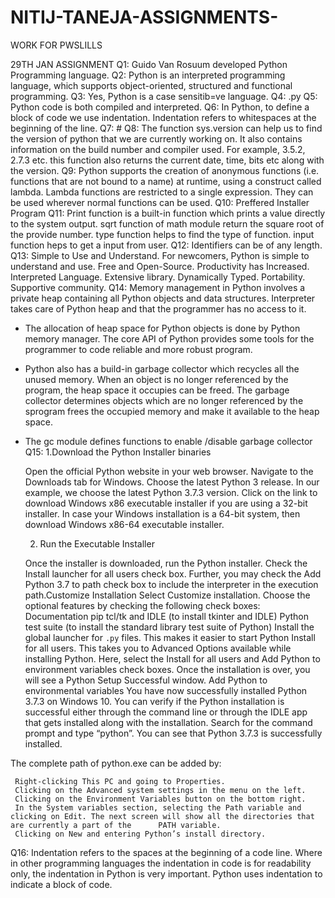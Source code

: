# NITIJ-TANEJA-ASSIGNMENTS-
WORK FOR PWSLILLS

29TH JAN ASSIGNMENT
Q1: Guido Van Rosuum developed Python Programming language.
Q2: Python is an interpreted programming language, which supports object-oriented, structured and functional programming.
Q3: Yes, Python is a case sensitib=ve language.
Q4: .py
Q5: Python code is both compiled and interpreted.
Q6: In Python, to define a block of code we use indentation. Indentation refers to whitespaces at the beginning of the line.
Q7: #
Q8: The function sys.version can help us to find the version of python that we are currently working on. It also contains information on the build number and compiler used. For example, 3.5.2, 2.7.3 etc. this function also returns the current date, time, bits etc along with the version.
Q9: Python supports the creation of anonymous functions (i.e. functions that are not bound to a name) at runtime, using a construct called lambda. Lambda functions are restricted to a single expression. They can be used wherever normal functions can be used.
Q10: Preffered Installer Program
Q11: Print function is a built-in function which prints a value directly to the system output.
     sqrt function of math module return the square root of the provide number.
     type function helps to find the type of function.
     input function heps to get a input from user.
Q12: Identifiers can be of any length.
Q13: Simple to Use and Understand. For newcomers, Python is simple to understand and use. 
     Free and Open-Source. 
     Productivity has Increased. 
     Interpreted Language. 
     Extensive library. 
     Dynamically Typed. 
     Portability. 
     Supportive community.
Q14: Memory management in Python involves a private heap containing all Python objects and data structures. Interpreter takes care of Python heap and that the              programmer has no access to it.
-    The allocation of heap space for Python objects is done by Python memory manager. The core API of Python provides some tools for the programmer to code reliable        and more robust program.
-    Python also has a build-in garbage collector which recycles all the unused memory. When an object is no longer referenced by the program, the heap space it            occupies can be freed. The garbage collector determines objects which are no longer referenced by the sprogram frees the occupied memory and make it available to      the heap space.
-    The gc module defines functions to enable /disable garbage collector  
Q15: 1.Download the Python Installer binaries
     
     Open the official Python website in your web browser. Navigate to the Downloads tab for Windows.
     Choose the latest Python 3 release. In our example, we choose the latest Python 3.7.3 version.
     Click on the link to download Windows x86 executable installer if you are using a 32-bit installer. In case your Windows installation is a 64-bit system, then          download Windows x86-64 executable installer.
     
     2. Run the Executable Installer
     
     Once the installer is downloaded, run the Python installer.
     Check the Install launcher for all users check box. Further, you may check the Add Python 3.7 to path check box to include the interpreter in the execution            path.Customize Installation
     Select Customize installation. Choose the optional features by checking the following check boxes:
     Documentation
     pip
     tcl/tk and IDLE (to install tkinter and IDLE)
     Python test suite (to install the standard library test suite of Python)
     Install the global launcher for `.py` files. This makes it easier to start Python
     Install for all users.
     This takes you to Advanced Options available while installing Python. Here, select the Install for all users and Add Python to environment variables check boxes. 
     Once the installation is over, you will see a Python Setup Successful window.
     Add Python to environmental variables
     You have now successfully installed Python 3.7.3 on Windows 10. You can verify if the Python installation is successful either through the command line or through the IDLE app that gets installed along with the installation. Search for the command prompt and type “python”. You can see that Python 3.7.3 is successfully installed.


 The complete path of python.exe can be added by:

     Right-clicking This PC and going to Properties.
     Clicking on the Advanced system settings in the menu on the left.
     Clicking on the Environment Variables button on the bottom right.
     In the System variables section, selecting the Path variable and clicking on Edit. The next screen will show all the directories that are currently a part of the      PATH variable.
     Clicking on New and entering Python’s install directory.
     
  Q16: Indentation refers to the spaces at the beginning of a code line. Where in other programming languages the indentation in code is for readability only, the    indentation in Python is very important. Python uses indentation to indicate a block of code.   
